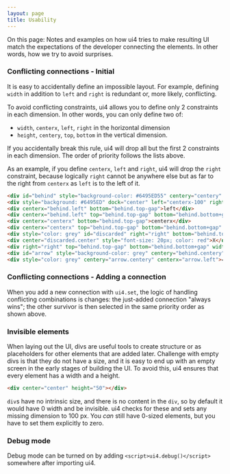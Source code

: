 ```yaml
---
layout: page
title: Usability
---
```


On this page: Notes and examples on how ui4 tries to make resulting UI match the expectations of
the developer connecting the elements. In other words, how we try to avoid surprises.

### Conflicting connections - Initial

It is easy to accidentally define an impossible layout. For example, defining `width` in addition to
`left` and `right` is redundant or, more likely, conflicting.

To avoid conflicting constraints, ui4 allows you to define only 2 constraints in each dimension. In
other words, you can only define two of:
- `width`, `centerx`, `left`, `right` in the horizontal dimension
- `height`, `centery`, `top`, `bottom` in the vertical dimension.

If you accidentally break this rule, ui4 will drop all but the first 2 constraints in each
dimension. The order of priority follows the lists above.

As an example, if you define `centerx`, `left` and `right`, ui4 will drop the `right` constraint,
because logically `right` cannot be anywhere else but as far to the right from `centerx` as `left`
is to the left of it.

```html example transparent 3
<div id="behind" style="background-color: #6495ED55" centery="centery" left="centerx-100" right="right" height="50"></div>
<div style="background: #6495ED" dock="center" left="centerx-100" right="right" height="50"></div>
<div centerx="behind.left" bottom="behind.top-gap">left</div>
<div centerx="behind.left" top="behind.top-gap" bottom="behind.bottom+gap" width="2" style="background-color: black"></div>
<div centerx="centerx" bottom="behind.top-gap">centerx</div>
<div centerx="centerx" top="behind.top-gap" bottom="behind.bottom+gap" width="2" style="background-color: black"></div>
<div style="color: grey" id="discarded" right="right" bottom="behind.top-gap">right</div>
<div center="discarded.center" style="font-size: 20px; color: red">X</div> 
<div right="right" top="behind.top-gap" bottom="behind.bottom+gap" width="2" style="background-color: grey"></div>
<div id="arrow" style="background-color: grey" centery="behind.centery" right="right" left="centerx+100+gap" height="2"></div>
<div style="color: grey" centery="arrow.centery" centerx="arrow.left">◀︎</div>
```

### Conflicting connections - Adding a connection

When you add a new connection with `ui4.set`, the logic of handling conflicting combinations is
changes: the just-added connection "always wins"; the other survivor is then selected in
the same priority order as shown above.

### Invisible elements

When laying out the UI, divs are useful tools to create structure or as placeholders for other
elements that are added later. Challenge with empty divs is that they do not have a size, and it is
easy to end up with an empty screen in the early stages of building the UI. To avoid this, ui4
ensures that every element has a width and a height.

```html example solid
<div center="center" height="50"></div>
```

`div`s have no intrinsic size, and there is no content in the `div`, so by default it would have
0 width and be invisible. ui4 checks for these and sets any missing dimension to 100 px. You
_can_ still have 0-sized elements, but you have to set them explicitly to zero.

### Debug mode

Debug mode can be turned on by adding `<script>ui4.debug()</script>` somewhere after importing ui4.
